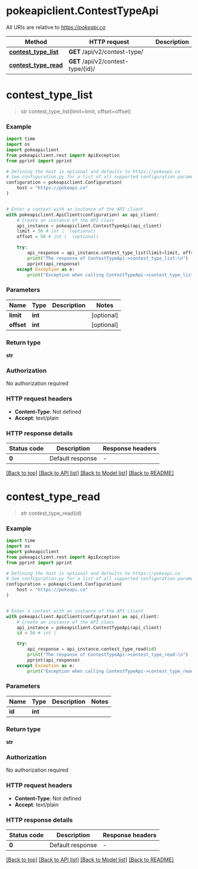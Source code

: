 # pokeapiclient.ContestTypeApi

All URIs are relative to *https://pokeapi.co*

Method | HTTP request | Description
------------- | ------------- | -------------
[**contest_type_list**](ContestTypeApi.md#contest_type_list) | **GET** /api/v2/contest-type/ | 
[**contest_type_read**](ContestTypeApi.md#contest_type_read) | **GET** /api/v2/contest-type/{id}/ | 


# **contest_type_list**
> str contest_type_list(limit=limit, offset=offset)



### Example


```python
import time
import os
import pokeapiclient
from pokeapiclient.rest import ApiException
from pprint import pprint

# Defining the host is optional and defaults to https://pokeapi.co
# See configuration.py for a list of all supported configuration parameters.
configuration = pokeapiclient.Configuration(
    host = "https://pokeapi.co"
)


# Enter a context with an instance of the API client
with pokeapiclient.ApiClient(configuration) as api_client:
    # Create an instance of the API class
    api_instance = pokeapiclient.ContestTypeApi(api_client)
    limit = 56 # int |  (optional)
    offset = 56 # int |  (optional)

    try:
        api_response = api_instance.contest_type_list(limit=limit, offset=offset)
        print("The response of ContestTypeApi->contest_type_list:\n")
        pprint(api_response)
    except Exception as e:
        print("Exception when calling ContestTypeApi->contest_type_list: %s\n" % e)
```



### Parameters


Name | Type | Description  | Notes
------------- | ------------- | ------------- | -------------
 **limit** | **int**|  | [optional] 
 **offset** | **int**|  | [optional] 

### Return type

**str**

### Authorization

No authorization required

### HTTP request headers

 - **Content-Type**: Not defined
 - **Accept**: text/plain

### HTTP response details

| Status code | Description | Response headers |
|-------------|-------------|------------------|
**0** | Default response |  -  |

[[Back to top]](#) [[Back to API list]](../README.md#documentation-for-api-endpoints) [[Back to Model list]](../README.md#documentation-for-models) [[Back to README]](../README.md)

# **contest_type_read**
> str contest_type_read(id)



### Example


```python
import time
import os
import pokeapiclient
from pokeapiclient.rest import ApiException
from pprint import pprint

# Defining the host is optional and defaults to https://pokeapi.co
# See configuration.py for a list of all supported configuration parameters.
configuration = pokeapiclient.Configuration(
    host = "https://pokeapi.co"
)


# Enter a context with an instance of the API client
with pokeapiclient.ApiClient(configuration) as api_client:
    # Create an instance of the API class
    api_instance = pokeapiclient.ContestTypeApi(api_client)
    id = 56 # int | 

    try:
        api_response = api_instance.contest_type_read(id)
        print("The response of ContestTypeApi->contest_type_read:\n")
        pprint(api_response)
    except Exception as e:
        print("Exception when calling ContestTypeApi->contest_type_read: %s\n" % e)
```



### Parameters


Name | Type | Description  | Notes
------------- | ------------- | ------------- | -------------
 **id** | **int**|  | 

### Return type

**str**

### Authorization

No authorization required

### HTTP request headers

 - **Content-Type**: Not defined
 - **Accept**: text/plain

### HTTP response details

| Status code | Description | Response headers |
|-------------|-------------|------------------|
**0** | Default response |  -  |

[[Back to top]](#) [[Back to API list]](../README.md#documentation-for-api-endpoints) [[Back to Model list]](../README.md#documentation-for-models) [[Back to README]](../README.md)

